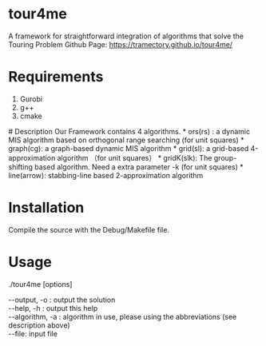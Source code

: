 # tour4me
A framework for straightforward integration of algorithms that solve the Touring Problem
Github Page: https://tramectory.github.io/tour4me/
# Requirements
<ol>
<li>Gurobi </li>
<li> g++ </li>
<li> cmake</li>
</ol>
# Description
Our Framework contains 4 algorithms.
* ors(rs) : a dynamic MIS algorithm based on orthogonal range searching (for unit squares)
* graph(cg): a graph-based dynamic MIS algorithm
* grid(sl): a grid-based 4-approximation algorithm （for unit squares）
* gridK(slk): The group-shifting based algorithm. Need a extra parameter -k (for unit squares)
* line(arrow): stabbing-line based 2-approximation algorithm


# Installation
Compile the source with the Debug/Makefile file.
# Usage
./tour4me <instance> [options]


--output, -o : output the solution</br>
--help, -h : output this help</br>
--algorithm, -a : algorithm in use, please using the abbreviations (see description above)</br>
--file: input file</br>
